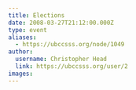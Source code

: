 ```yaml
---
title: Elections 
date: 2008-03-27T21:12:00.000Z
type: event
aliases:
  - https://ubccsss.org/node/1049
author:
  username: Christopher Head
  link: https://ubccsss.org/user/2
images:
---
```


